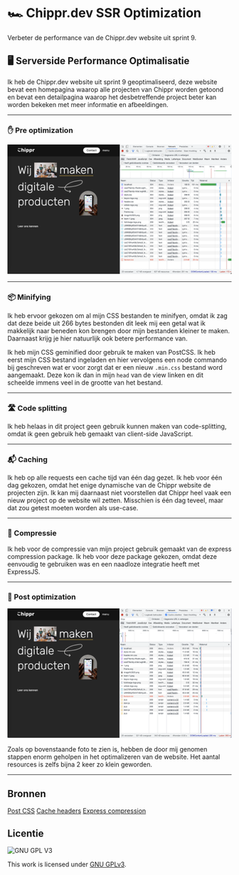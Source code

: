 # 🏎 Chippr.dev SSR Optimization
Verbeter de performance van de Chippr.dev website uit sprint 9.

## 🖥 Serverside Performance Optimalisatie
Ik heb de Chippr.dev website uit sprint 9 geoptimaliseerd, deze website bevat een homepagina waarop alle projecten van Chippr worden getoond en bevat een detailpagina waarop het desbetreffende project beter kan worden bekeken met meer informatie en afbeeldingen.

<hr>

### ✋ Pre optimization

<img width="900" src="https://github.com/boudewijnbout/performance-matters-serverside-optimization/blob/main/public/images/Schermafbeelding%202022-04-29%20om%2012.28.27.png" />

<hr>

### 📦 Minifying
Ik heb ervoor gekozen om al mijn CSS bestanden te minifyen, omdat ik zag dat deze beide uit 266 bytes bestonden dit leek mij een getal wat ik makkelijk naar beneden kon brengen door mijn bestanden kleiner te maken. Daarnaast krijg je hier natuurlijk ook betere performance van.

Ik heb mijn CSS geminified door gebruik te maken van PostCSS. Ik heb eerst mijn CSS bestand ingeladen en hier vervolgens een node commando bij geschreven wat er voor zorgt dat er een nieuw `.min.css` bestand word aangemaakt. Deze kon ik dan in mijn `head` van de view linken en dit scheelde immens veel in de grootte van het bestand.

<hr>

### 🛣 Code splitting
Ik heb helaas in dit project geen gebruik kunnen maken van code-splitting, omdat ik geen gebruik heb gemaakt van client-side JavaScript.

<hr>

### 📬 Caching
Ik heb op alle requests een cache tijd van één dag gezet. Ik heb voor één dag gekozen, omdat het enige dynamische van de Chippr website de projecten zijn. Ik kan mij daarnaast niet voorstellen dat Chippr heel vaak een nieuw project op de website wil zetten. Misschien is één dag teveel, maar dat zou getest moeten worden als use-case.

<hr>

### 🤏 Compressie
Ik heb voor de compressie van mijn project gebruik gemaakt van de express compression package. Ik heb voor deze package gekozen, omdat deze eenvoudig te gebruiken was en een naadloze integratie heeft met ExpressJS.

<hr>

### 🚀 Post optimization

<img width="900" src="https://github.com/boudewijnbout/performance-matters-serverside-optimization/blob/main/public/images/Schermafbeelding%202022-05-04%20om%2013.28.31.png" />

Zoals op bovenstaande foto te zien is, hebben de door mij genomen stappen enorm geholpen in het optimalizeren van de website. Het aantal resources is zelfs bijna 2 keer zo klein geworden.

<hr>

## Bronnen
[Post CSS](https://postcss.org/)
[Cache headers](https://regbrain.com/article/cache-headers-express-js)
[Express compression](http://expressjs.com/en/resources/middleware/compression.html)

## Licentie

![GNU GPL V3](https://www.gnu.org/graphics/gplv3-127x51.png)

This work is licensed under [GNU GPLv3](./LICENSE).
